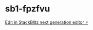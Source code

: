# sb1-fpzfvu

[Edit in StackBlitz next generation editor ⚡️](https://stackblitz.com/~/github.com/Avdrn/sb1-fpzfvu)